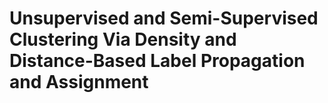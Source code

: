 # Unsupervised and Semi-Supervised Clustering Via Density and Distance-Based Label Propagation and Assignment
